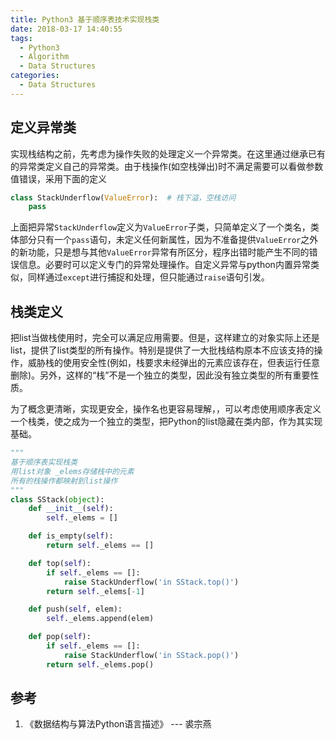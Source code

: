 ```yaml
---
title: Python3 基于顺序表技术实现栈类
date: 2018-03-17 14:40:55
tags:
  - Python3
  - Algorithm
  - Data Structures
categories:
  - Data Structures
---
```

## 定义异常类
实现栈结构之前，先考虑为操作失败的处理定义一个异常类。在这里通过继承已有的异常类定义自己的异常类。由于栈操作(如空栈弹出)时不满足需要可以看做参数值错误，采用下面的定义
```Python
class StackUnderflow(ValueError):  # 栈下溢，空栈访问
    pass
```
上面把异常`StackUnderflow`定义为`ValueError`子类，只简单定义了一个类名，类体部分只有一个`pass`语句，未定义任何新属性，因为不准备提供`ValueError`之外的新功能，只是想与其他`ValueError`异常有所区分，程序出错时能产生不同的错误信息。必要时可以定义专门的异常处理操作。自定义异常与python内置异常类似，同样通过`except`进行捕捉和处理，但只能通过`raise`语句引发。

<!-- more -->
## 栈类定义
把list当做栈使用时，完全可以满足应用需要。但是，这样建立的对象实际上还是list，提供了list类型的所有操作。特别是提供了一大批栈结构原本不应该支持的操作，威胁栈的使用安全性(例如，栈要求未经弹出的元素应该存在，但表运行任意删除)。另外，这样的“栈”不是一个独立的类型，因此没有独立类型的所有重要性质。

为了概念更清晰，实现更安全，操作名也更容易理解，，可以考虑使用顺序表定义一个栈类，使之成为一个独立的类型，把Python的list隐藏在类内部，作为其实现基础。

```python
"""
基于顺序表实现栈类
用list对象 _elems存储栈中的元素
所有的栈操作都映射到list操作
"""
class SStack(object):
    def __init__(self):
        self._elems = []

    def is_empty(self):
        return self._elems == []

    def top(self):
        if self._elems == []:
            raise StackUnderflow('in SStack.top()')
        return self._elems[-1]

    def push(self, elem):
        self._elems.append(elem)

    def pop(self):
        if self._elems == []:
            raise StackUnderflow('in SStack.pop()')
        return self._elems.pop()
```

## 参考

1. 《数据结构与算法Python语言描述》 --- 裘宗燕
